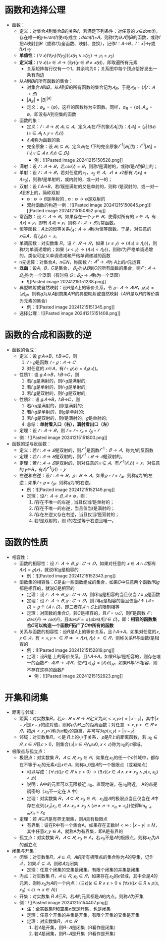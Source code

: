 # 函数和选择公理
- 函数：
	- 定义：对集合𝐴到集合𝐵的关系𝑓，若满足下列条件：对任意的 𝑥∈𝑑𝑜𝑚(𝑓)，存在唯一的𝑦∈𝑟𝑎𝑛(𝑓)使𝑥𝑓𝑦成立；𝑑𝑜𝑚(𝑓)=𝐴，则称𝑓为从𝐴到𝐵的函数，或称𝑓把𝐴映射到𝐵（或称𝑓为全函数、映射、变换），记作𝑓：𝐴→𝐵，𝑓：𝑥|→𝑦或𝑓(𝑥)=𝑦
	- **单值性**：$(∀𝑥)(∀𝑦_1)(∀𝑦_2)((𝑥𝑓𝑦_1∧𝑥𝑓𝑦_2)→𝑦_1=𝑦_2)$
	- **定义域**：$(∀𝑥)(𝑥∈𝐴→(∃𝑦)(𝑦∈𝐵∧𝑥𝑓𝑦))$，即取遍所有元素
		- 关系矩阵每行仅有一个1，其余均为0；关系图中每个顶点恰好发出一条有向边
	- 从𝐴到𝐵的所有函数的集合：
		- 对集合𝐴和𝐵，从𝐴到𝐵的所有函数的集合记为$𝐴_𝐵$，于是$𝐴_𝐵=\{𝑓|𝑓:𝐴→𝐵\}$
		- $|A_B|=|B|^{|A|}$
		- 定义：$\emptyset_\emptyset =\{\emptyset\}$，这样的函数称为空函数。同样，$\emptyset_B =\{\emptyset\},A_\emptyset =\emptyset$，即没有A到空集的函数
	- 函数的象：
		- 定义：$𝑓∶𝐴→𝐵,𝐴_1⊆𝐴$，定义$𝐴_1$在$𝑓$下的象$𝑓[𝐴_1]$为：$𝑓[𝐴_1]=\{𝑦|(∃𝑥)(𝑥∈𝐴_1∧𝑦=𝑓(𝑥)\}$
		- $𝑓[𝐴]$称为函数的象
		- 完全原象：设 $𝐵_1⊆𝐵$，定义$𝐵_1$在 𝑓下的完全原象$𝑓^{−1}[𝐵_1]$为：$𝑓^{−1}[𝐵_1]=\{𝑥|𝑥∈𝐴∧𝑓(𝑥)∈𝐵_1\}$
			- 例：![[Pasted image 20241215150528.png]]
	- 满射：设 $𝑓∶𝐴→𝐵$，若$𝑟𝑎𝑛(𝑓)=𝐵$，则称𝑓是满射的，或称𝑓是𝐴到𝐵上的；
	- 单射：设 $𝑓∶𝐴→𝐵$，若对任意的$𝑥_1，𝑥_2∈𝐴，𝑥1≠𝑥2$都有 $𝑓(𝑥_1)≠𝑓(𝑥_2)$，则称𝑓是单射的，或内射的，或一对一的；
	- 双射：设 𝑓∶𝐴→𝐵，若𝑓既是满射的又是单射的，则称 𝑓是双射的，或一对一𝐴到𝐵上的，简称双射
		- $\emptyset : \emptyset \rightarrow B$是单射的 , $\emptyset : \emptyset \rightarrow \emptyset$是双射的
		- 双射函数的构造一例：![[Pasted image 20241215150845.png]]![[Pasted image 20241215150852.png]]
	- 常函数：设 $𝑓∶𝐴→𝐵$，如果存在一个 $𝑦∈𝐵$，使得对所有的 $𝑥∈𝐴$，有 $𝑓(𝑥)=𝑦$，即有 $𝑓[𝐴]=𝑦$，则称 $𝑓∶𝐴→𝐵$为常函数。
	- 恒等函数：𝐴上的恒等关系$𝐼_𝐴:𝐴→𝐴$称为恒等函数。于是，对任意的𝑥∈𝐴，有$𝐼_𝐴(𝑥)=𝑥$。
	- 单调函数：对实数集 𝑅，设 $𝑓:𝑅→𝑅$，如果 $(𝑥≤𝑦)→(𝑓(𝑥)≤𝑓(𝑦))$，则称𝑓为单调递增的；如果 $(𝑥<𝑦)→(𝑓(𝑥)<𝑓(𝑦))$，则称𝑓为严格单调递增的。类似可定义单调递减和严格单调递减的函数
	- n元运算：对集合𝐴，𝑛∈𝑁，称函数 $𝑓:𝐴^𝑛→𝐴$为 𝐴上的𝑛元运算
	- **泛函**：设𝐴，𝐵，𝐶是集合， $𝐵_𝐶$为从𝐵到𝐶的所有函数的集合，则$𝐹:𝐴→𝐵_𝐶$称为一个泛函（有时将 $𝐺:𝐵_𝐶→𝐴$称为一个泛函）
		- ![[Pasted image 20241215151238.png]]
	- 典型映射或自然映射：设𝑅是𝐴上的等价关系，令 $𝑔:𝐴→𝐴/𝑅$，$𝑔(𝑎)=[𝑎]_𝑅$，则称𝑔为从𝐴到商集𝐴/𝑅的典型映射或自然映射（𝐴/𝑅是以𝑅的等价类为元素的集合）
		- 例：![[Pasted image 20241215151345.png]]
	- 选择公理：![[Pasted image 20241215151408.png]]
# 函数的合成和函数的逆
- 函数的合成：
	- 定义：设 𝑔:𝐴→𝐵，𝑓:𝐵→𝐶，则
		1) $𝑓∘𝑔$是函数 $𝑓∘𝑔∶𝐴→𝐶$
		2) 对任意的 𝑥∈𝐴，有$𝑓∘𝑔(𝑥)=𝑓(𝑔(𝑥))$。
	- 性质1：设 𝑔:𝐴→𝐵，𝑓:𝐵→𝐶，则
		1) 若𝑓,𝑔是满射的，则𝑓∘𝑔是满射的;
		2) 若𝑓,𝑔是单射的，则𝑓∘𝑔是单射的;
		3) 若𝑓,𝑔是双射的，则𝑓∘𝑔是双射的;
	- 性质2：设 𝑔:𝐴→𝐵，𝑓:𝐵→𝐶，则
		1) 若𝑓∘𝑔是满射的，则𝑓是满射的;
		2) 若𝑓∘𝑔是单射的，则𝑔是单射的;
		3) 若𝑓∘𝑔是双射的，则𝑓是满射的，𝑔是单射的;
		4) 总结：**单射看入口（右），满射看出口（左）**
	- 定理：设 $𝑓:𝐴→𝐵$，则 $𝑓=𝑓∘𝐼_𝐴=𝐼_𝐵∘𝑓$
	- 例：![[Pasted image 20241215151800.png]]
- 函数的逆与反函数：
	- 定义：若$𝑓:𝐴→𝐵$是双射的，则$𝑓^{−1}$是函数$𝑓^{−1}:𝐵→𝐴$，称为$f$的反函数
	- 定理：若$𝑓:𝐴→𝐵$是双射的，则$𝑓^{−1}:𝐵→𝐴$是双射的。
	- 定理：若$𝑓:𝐴→𝐵$是双射的，则对任意的$𝑥∈𝐴$，有$𝑓^{−1}(𝑓(𝑥))=𝑥$，对任意的 𝑦∈𝐵，有$𝑓(𝑓^{−1}(𝑦))=𝑦$
	- 左逆和右逆：设$𝑓: 𝐴 → 𝐵，𝑔: 𝐵 → 𝐴$，如果$𝑔 ∘ 𝑓 = 𝐼_𝐴$，则称𝑔为𝑓的左逆；如果$𝑓 ∘ 𝑔 = 𝐼_𝐵$，则称𝑔为𝑓的右逆。
		- 例：![[Pasted image 20241215152149.png]]
		- 定理：设$𝑓:𝐴→𝐵,𝐴≠∅$，则：
			1) 𝑓存在不唯一的左逆 , 当且仅当𝑓是单射的；
			2) 𝑓存在不唯一的右逆，当且仅当𝑓是满射的；
			3) 𝑓存在左逆又存在右逆，当且仅当𝑓是双射的；
			4) 若𝑓是双射的，则 𝑓的左逆等于右逆且唯一。
# 函数的性质
- 相容性：
	- 函数的相容性：设 $𝑓:𝐴→𝐵, 𝑔:𝐶→𝐷$，如果对任意的 $𝑥∈𝐴∩𝐶$都有$𝑓(𝑥)=𝑔(𝑥)$，就说𝑓和𝑔是相容的
		- 例：![[Pasted image 20241215152343.png]]
	- 函数集的相容性：𝐶是由一些函数组成的集合，如果𝐶中任意两个函数𝑓和𝑔都是相容的，就说𝐶是相容的
		- 定理：设 $𝑓:𝐴→𝐵, 𝑔:𝐶→𝐷$，则𝑓和𝑔是相容的当且仅当 $𝑓∪𝑔$是函数
		- 定理：设 $𝑓:𝐴→𝐵, 𝑔:𝐶→𝐷$，则 𝑓与𝑔是相容的当且仅当$𝑓↑(𝐴∩𝐶)=𝑔↑(𝐴∩𝐶)$，即二者在$𝐴∩𝐶$上的限制相等
		- 定理：对函数的集合𝐶，若𝐶是相容的，且$𝐹=∪𝐶$，则𝐹是函数 $𝐹:𝑑𝑜𝑚(𝐹)→𝑟𝑎𝑛(𝐹)$，且𝑑$𝑜𝑚𝐹=∪\{𝑑𝑜𝑚(𝑓)|𝑓∈𝐶\}$，即：**相容的函数集合𝐶可以构造一个函数𝐹拓广了𝐶中所有的函数**
	- 关系与函数的相容性：设𝑅是𝐴上的等价关系，且 𝑓:𝐴→𝐴，如果对任意的$𝑥,𝑦∈𝐴$，有$<𝑥,𝑦>∈𝑅⇒<𝑓(𝑥),𝑓(𝑦)>∈𝑅$，则称关系𝑅与函数𝑓是相容的
		- 例：![[Pasted image 20241215152819.png]]
		- 定理：设𝑅是 上的等价关系，且𝑓:𝐴→𝐴，如果𝑅与𝑓是相容的，则存在唯一的函数$𝐹:𝐴/𝑅→𝐴/𝑅$，使$𝐹([𝑥]_𝑅)=[𝑓(𝑥)]_𝑅$，如果𝑅与𝑓不相容，则不存在这样的函数𝐹
			- 例：![[Pasted image 20241215152923.png]]
# 开集和闭集
- 距离与邻域：
	- 距离：对实数集𝑅，若$𝜌:𝑅×𝑅→𝑅$定义为$\rho(<𝑥,𝑦>)=|𝑥−𝑦|$，其中$|𝑥−𝑦|$是$𝑥−𝑦$的绝对值，则称𝜌为𝑅上的距离函数；对任意 $<𝑥,𝑦>\in 𝑅×𝑅$，把$\rho(<𝑥,𝑦>)$称为𝑥和𝑦的距离，并可写为$\rho(𝑥,𝑦)=|𝑥−𝑦|$
	- 邻域：对实数集𝑅，＜是 𝑅上的小于关系， 𝜌是𝑅上的距离函数，若 $𝑥_0∈𝑅,𝜀∈𝑅$且$𝜀>0$，则集合$\{𝑥|𝑥∈𝑅⋀𝜌𝑥0,𝑥<𝜀\}$称为$𝑥_0$的𝜀邻域。
- 极限点与孤立点：
	- 极限点：对实数集 𝑅，$𝐴⊆𝑅,𝑥_0∈𝑅$，如果在$𝑥_0$的任一个𝜀邻域中，都存在不等于$𝑥_0$的元素𝑥且𝑥∈𝐴，则称𝑥_0是𝐴的一个极限点（或凝聚点）
		- 可以写成：$(∀𝜀)((𝜀∈𝑅∧𝜀>0)→(∃𝑥)(𝑥∈𝐴∧𝑥≠𝑥_0∧𝜌(𝑥,𝑥_0)<𝜀))$
		- 说明：A中的元素可以无限接近 $𝑥_0$。直观地说，在$𝑥_0$附近， A的点是稠密的（$𝑥_0$不一定在 A 中）
		- 定理：对实数集 𝑅，$𝐴⊆𝑅,𝑥_0∈𝑅$，$𝑥_0$是𝐴的极限点当且仅当在 𝐴中存在点列$\{𝑥_𝑛|𝑥_𝑛∈𝐴∧𝑥_𝑛≠𝑥_0∧(𝑚≠𝑛→𝑥_𝑚≠𝑥_𝑛)\}$使得$\lim_{n \to \infty}x_n=x_0$
	- 定理：若 𝐴⊆𝑅是有界无限集，则𝐴具有极限点
		- 有界集：设在R中有一个集合A，如果存在正数$M<∞:|x-y|≤M$，其中任意$x,y∈A$，就称A为有界集，即A是有界的
	- 孤立点：对实数集 𝑅，$𝐴⊆𝑅,𝑥_0∈A$，若$𝑥_0$不是𝐴的极限点，则称$𝑥_0$为𝐴的孤立点
- 闭集与开集：
	- 闭集：对实数集𝑅，$𝐴⊆𝑅$，𝐴的所有极限点的集合称为𝐴的导集，记作$𝐴^′$，如果$𝐴^′⊆𝐴$，则称𝐴为闭集
		- 定理：任意个闭集的交集是闭集。有限个闭集的并集是闭集
	- 内点：对实数集 𝑅，$𝐴⊆𝑅,𝑥_0∈𝑅$，如果存在$𝑥_0$的$\epsilon$邻域，其中全是𝐴的元素，则称$𝑥_0$为𝐴的一个内点：$(\exists \epsilon)(\epsilon \in R \wedge \epsilon>0 \wedge(\forall x)((x\in R\wedge \rho(x,x_0)<\epsilon)\rightarrow x\in A))$
	- 开集：对实数集 𝑅 𝐴⊆𝑅，若𝐴的元素都是𝐴的内点，则称𝐴为开集
	- 例：![[Pasted image 20241215154407.png]]
		- 注：全实数集R和空集$\emptyset$既是开集，也是闭集
		- 定理：任意个开集的并集是开集，有限个开集的交集是开集
		- 定理：对实数集𝑅，$𝐴⊆𝑅$
			1) 若𝐴是开集，则𝑅−𝐴是闭集（R看作是闭集）
			2) 若𝐴是闭集，则𝑅−𝐴是开集（R看作是开集）